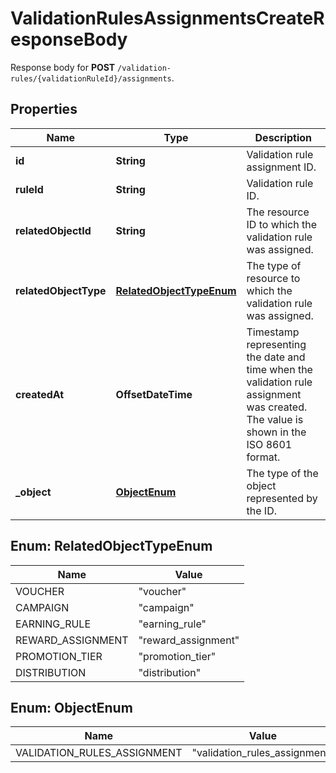 

# ValidationRulesAssignmentsCreateResponseBody

Response body for **POST** `/validation-rules/{validationRuleId}/assignments`.

## Properties

| Name | Type | Description |
|------------ | ------------- | ------------- |
|**id** | **String** | Validation rule assignment ID. |
|**ruleId** | **String** | Validation rule ID. |
|**relatedObjectId** | **String** | The resource ID to which the validation rule was assigned. |
|**relatedObjectType** | [**RelatedObjectTypeEnum**](#RelatedObjectTypeEnum) | The type of resource to which the validation rule was assigned. |
|**createdAt** | **OffsetDateTime** | Timestamp representing the date and time when the validation rule assignment was created. The value is shown in the ISO 8601 format. |
|**_object** | [**ObjectEnum**](#ObjectEnum) | The type of the object represented by the ID. |



## Enum: RelatedObjectTypeEnum

| Name | Value |
|---- | -----|
| VOUCHER | &quot;voucher&quot; |
| CAMPAIGN | &quot;campaign&quot; |
| EARNING_RULE | &quot;earning_rule&quot; |
| REWARD_ASSIGNMENT | &quot;reward_assignment&quot; |
| PROMOTION_TIER | &quot;promotion_tier&quot; |
| DISTRIBUTION | &quot;distribution&quot; |



## Enum: ObjectEnum

| Name | Value |
|---- | -----|
| VALIDATION_RULES_ASSIGNMENT | &quot;validation_rules_assignment&quot; |



